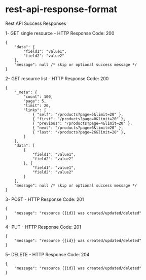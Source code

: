 # rest-api-response-format

Rest API Success Responses

1- GET single resource - HTTP Response Code: 200

    {
        "data": {
            "field1": "value1",
            "field2": "value2"
        },
        "message": null /* skip or optional success message */
    }

2- GET resource list - HTTP Response Code: 200

    {
        "_meta": {
            "count": 100,
            "page": 5,
            "limit": 20,
            "links": [
                { "self": "/products?page=5&limit=20" },
                { "first": "/products?page=0&limit=20" },
                { "previous": "/products?page=4&limit=20" },
                { "next": "/products?page=6&limit=20" },
                { "last": "/products?page=26&limit=20" },
            ]
        },
        "data": [
            {
                "field1": "value1",
                "field2": "value2"
            }, {
                "field1": "value1",
                "field2": "value2"
            }
        ],
        "message": null /* skip or optional success message */
    }

3- POST - HTTP Response Code: 201

    {
        "message": "resource {{id}} was created/updated/deleted"
    }
    
4- PUT - HTTP Response Code: 201

    {
        "message": "resource {{id}} was created/updated/deleted"
    }
    
5- DELETE - HTTP Response Code: 204

    {
        "message": "resource {{id}} was created/updated/deleted"
    }

